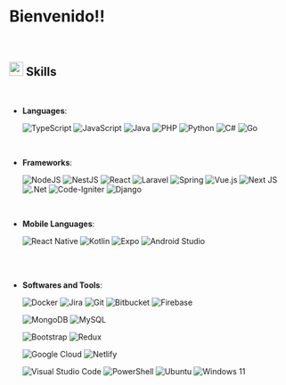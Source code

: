 <h1> Bienvenido!! </h1>
<br> 


## <img src="https://media2.giphy.com/media/QssGEmpkyEOhBCb7e1/giphy.gif?cid=ecf05e47a0n3gi1bfqntqmob8g9aid1oyj2wr3ds3mg700bl&rid=giphy.gif" width ="25"><b> Skills</b>

<br>
<p align="center">
   
- **Languages**:


     ![TypeScript](https://img.shields.io/badge/typescript-%23007ACC.svg?style=for-the-badge&logo=typescript&logoColor=white)
     ![JavaScript](https://img.shields.io/badge/JavaScript%20-%23F7DF1E.svg?style=for-the-badge&logo=javascript&logoColor=black)
     ![Java](https://img.shields.io/badge/java-%23ED8B00.svg?style=for-the-badge&logo=openjdk&logoColor=white)
     ![PHP](https://img.shields.io/badge/php-%23777BB4.svg?style=for-the-badge&logo=php&logoColor=white)
     ![Python](https://img.shields.io/badge/Python%20-%2314354C.svg?style=for-the-badge&logo=python&logoColor=white)
     ![C#](https://img.shields.io/badge/c%23-%23239120.svg?style=for-the-badge&logo=csharp&logoColor=white)
     ![Go](https://img.shields.io/badge/go-%2300ADD8.svg?style=for-the-badge&logo=go&logoColor=white)
  
</p>
<br>

<p align="center">
   
- **Frameworks**:

     ![NodeJS](https://img.shields.io/badge/node.js-6DA55F?style=for-the-badge&logo=node.js&logoColor=white)
     ![NestJS](https://img.shields.io/badge/nestjs-%23E0234E.svg?style=for-the-badge&logo=nestjs&logoColor=white)
     ![React](https://img.shields.io/badge/react-%2320232a.svg?style=for-the-badge&logo=react&logoColor=%2361DAFB)
     ![Laravel](https://img.shields.io/badge/laravel-%23FF2D20.svg?style=for-the-badge&logo=laravel&logoColor=white)
     ![Spring](https://img.shields.io/badge/spring-%236DB33F.svg?style=for-the-badge&logo=spring&logoColor=white)
     ![Vue.js](https://img.shields.io/badge/vuejs-%2335495e.svg?style=for-the-badge&logo=vuedotjs&logoColor=%234FC08D)
     ![Next JS](https://img.shields.io/badge/Next-black?style=for-the-badge&logo=next.js&logoColor=white)
     ![.Net](https://img.shields.io/badge/.NET-5C2D91?style=for-the-badge&logo=.net&logoColor=white)
     ![Code-Igniter](https://img.shields.io/badge/CodeIgniter-%23EF4223.svg?style=for-the-badge&logo=codeIgniter&logoColor=white)
     ![Django](https://img.shields.io/badge/django-%23092E20.svg?style=for-the-badge&logo=django&logoColor=white)
  
</p>

<br>

- **Mobile Languages**:

     ![React Native](https://img.shields.io/badge/react_native-%2320232a.svg?style=for-the-badge&logo=react&logoColor=%2361DAFB)
     ![Kotlin](https://img.shields.io/badge/kotlin-%237F52FF.svg?style=for-the-badge&logo=kotlin&logoColor=white)
     ![Expo](https://img.shields.io/badge/expo-1C1E24?style=for-the-badge&logo=expo&logoColor=#D04A37)
     ![Android Studio](https://img.shields.io/badge/Android%20Studio-3DDC84.svg?style=for-the-badge&logo=android-studio&logoColor=white)

<br>

<br>

- **Softwares and Tools**:

     ![Docker](https://img.shields.io/badge/docker-%230db7ed.svg?style=for-the-badge&logo=docker&logoColor=white)
     ![Jira](https://img.shields.io/badge/jira-%230A0FFF.svg?style=for-the-badge&logo=jira&logoColor=white)
     ![Git](https://img.shields.io/badge/git-%23F05033.svg?style=for-the-badge&logo=git&logoColor=white)
     ![Bitbucket](https://img.shields.io/badge/bitbucket-%230047B3.svg?style=for-the-badge&logo=bitbucket&logoColor=white)
     ![Firebase](https://img.shields.io/badge/Firebase-039BE5?style=for-the-badge&logo=Firebase&logoColor=white)
  
     ![MongoDB](https://img.shields.io/badge/MongoDB-%234ea94b.svg?style=for-the-badge&logo=mongodb&logoColor=white)
     ![MySQL](https://img.shields.io/badge/mysql-%2300f.svg?style=for-the-badge&logo=mysql&logoColor=white)
  
     ![Bootstrap](https://img.shields.io/badge/bootstrap-%238511FA.svg?style=for-the-badge&logo=bootstrap&logoColor=white)
     ![Redux](https://img.shields.io/badge/redux-%23593d88.svg?style=for-the-badge&logo=redux&logoColor=white)

     ![Google Cloud](https://img.shields.io/badge/GoogleCloud-%234285F4.svg?style=for-the-badge&logo=google-cloud&logoColor=white)
     ![Netlify](https://img.shields.io/badge/netlify-%23000000.svg?style=for-the-badge&logo=netlify&logoColor=#00C7B7)

     ![Visual Studio Code](https://img.shields.io/badge/Visual%20Studio%20Code-0078d7.svg?style=for-the-badge&logo=visual-studio-code&logoColor=white)
     ![PowerShell](https://img.shields.io/badge/PowerShell-%235391FE.svg?style=for-the-badge&logo=powershell&logoColor=white)
     ![Ubuntu](https://img.shields.io/badge/Ubuntu-E95420?style=for-the-badge&logo=ubuntu&logoColor=white)
     ![Windows 11](https://img.shields.io/badge/Windows%2011-%230079d5.svg?style=for-the-badge&logo=Windows%2011&logoColor=white)

<br>

